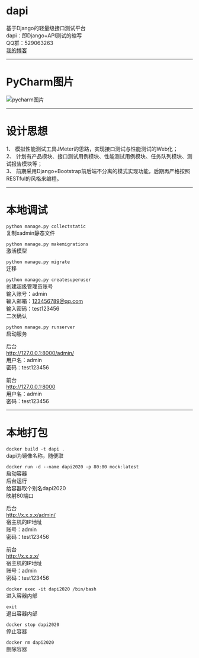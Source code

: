 # dapi  
基于Django的轻量级接口测试平台  
dapi：即Django+API测试的缩写  
QQ群：529063263  
[我的博客](https://www.cnblogs.com/yjlch1016/)  


***
# PyCharm图片  
![pycharm图片](https://github.com/yjlch1016/dapi/blob/master/static/img/pycharm.png)  


***
# 设计思想  
1、 模拟性能测试工具JMeter的思路，实现接口测试与性能测试的Web化；  
2、 计划有产品模块、接口测试用例模块、性能测试用例模块、任务队列模块、测试报告模块等；  
3、 前期采用Django+Bootstrap前后端不分离的模式实现功能，后期再严格按照RESTful的风格来编程。  


***
# 本地调试  
`python manage.py collectstatic`  
复制xadmin静态文件  

`python manage.py makemigrations`  
激活模型  

`python manage.py migrate`  
迁移  

`python manage.py createsuperuser`  
创建超级管理员账号  
输入账号：admin  
输入邮箱：123456789@qq.com  
输入密码：test123456  
二次确认  

`python manage.py runserver`  
启动服务 

后台  
http://127.0.0.1:8000/admin/  
用户名：admin  
密码：test123456

前台  
http://127.0.0.1:8000  
用户名：admin  
密码：test123456


***
# 本地打包  
`docker build -t dapi .`  
dapi为镜像名称，随便取  

`docker run -d --name dapi2020 -p 80:80 mock:latest`  
启动容器  
后台运行  
给容器取个别名dapi2020  
映射80端口  

后台  
http://x.x.x.x/admin/  
宿主机的IP地址  
账号：admin  
密码：test123456  

前台  
http://x.x.x.x/  
宿主机的IP地址  
账号：admin  
密码：test123456

`docker exec -it dapi2020 /bin/bash`  
进入容器内部

`exit`  
退出容器内部

`docker stop dapi2020`  
停止容器  

`docker rm dapi2020`  
删除容器  
